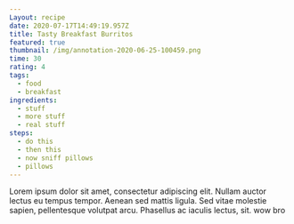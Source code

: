 ```yaml
---
Layout: recipe
date: 2020-07-17T14:49:19.957Z
title: Tasty Breakfast Burritos
featured: true
thumbnail: /img/annotation-2020-06-25-100459.png
time: 30
rating: 4
tags:
  - food
  - breakfast
ingredients:
  - stuff
  - more stuff
  - real stuff
steps:
  - do this
  - then this
  - now sniff pillows
  - pillows
---
```

Lorem ipsum dolor sit amet, consectetur adipiscing elit. Nullam auctor lectus eu tempus tempor. Aenean sed mattis ligula. Sed vitae molestie sapien, pellentesque volutpat arcu. Phasellus ac iaculis lectus, sit. wow bro